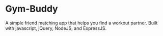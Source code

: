 # Gym-Buddy
A simple friend matching app that helps you find a workout partner. Built with javascript, jQuery, NodeJS, and ExpressJS.

